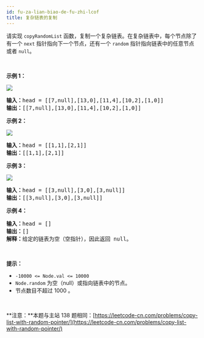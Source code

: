 ```yaml
---
id: fu-za-lian-biao-de-fu-zhi-lcof
title: 复杂链表的复制
---
```

请实现 <code>copyRandomList</code> 函数，复制一个复杂链表。在复杂链表中，每个节点除了有一个 <code>next</code> 指针指向下一个节点，还有一个 <code>random</code> 指针指向链表中的任意节点或者 <code>null</code>。

 

**示例 1：**

![](https://assets.leetcode-cn.com/aliyun-lc-upload/uploads/2020/01/09/e1.png)


<pre><strong>输入：</strong>head = [[7,null],[13,0],[11,4],[10,2],[1,0]]<br/><strong>输出：</strong>[[7,null],[13,0],[11,4],[10,2],[1,0]]<br/></pre>

**示例 2：**

![](https://assets.leetcode-cn.com/aliyun-lc-upload/uploads/2020/01/09/e2.png)


<pre><strong>输入：</strong>head = [[1,1],[2,1]]<br/><strong>输出：</strong>[[1,1],[2,1]]<br/></pre>

**示例 3：**

**![](https://assets.leetcode-cn.com/aliyun-lc-upload/uploads/2020/01/09/e3.png)**


<pre><strong>输入：</strong>head = [[3,null],[3,0],[3,null]]<br/><strong>输出：</strong>[[3,null],[3,0],[3,null]]<br/></pre>

**示例 4：**


<pre><strong>输入：</strong>head = []<br/><strong>输出：</strong>[]<br/><strong>解释：</strong>给定的链表为空（空指针），因此返回 null。<br/></pre>

 

**提示：**


- <code>-10000 &lt;= Node.val &lt;= 10000</code>
- <code>Node.random</code> 为空（null）或指向链表中的节点。
- 节点数目不超过 1000 。

 

**注意：**本题与主站 138 题相同：[https://leetcode-cn.com/problems/copy-list-with-random-pointer/](https://leetcode-cn.com/problems/copy-list-with-random-pointer/)

 
